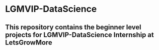 # LGMVIP-DataScience

## This repository contains the beginner level projects for LGMVIP-DataScience Internship at LetsGrowMore
